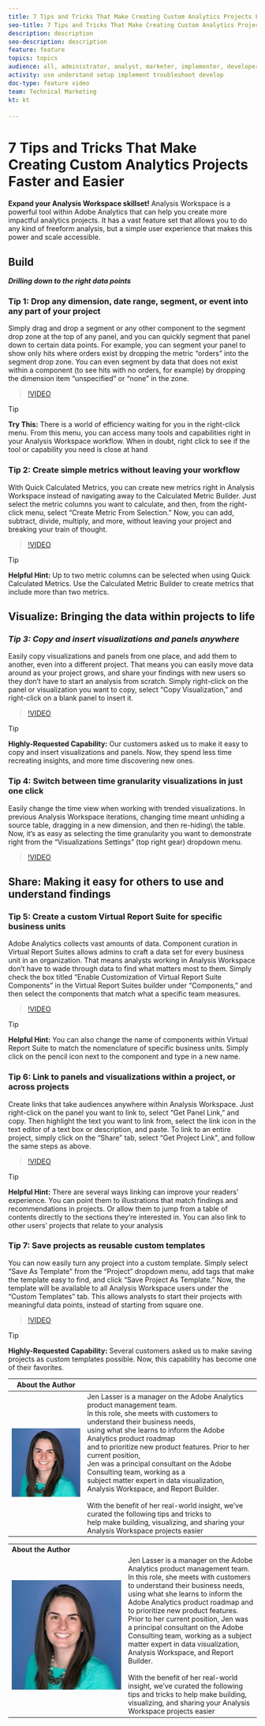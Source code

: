 ```yaml
---
title: 7 Tips and Tricks That Make Creating Custom Analytics Projects Faster and Easier
seo-title: 7 Tips and Tricks That Make Creating Custom Analytics Projects Faster and Easier Adobe Analytics Analysis Workspace
description: description
seo-description: description
feature: feature
topics: topics
audience: all, administrator, analyst, marketer, implementer, developer, architect, author
activity: use understand setup implement troubleshoot develop
doc-type: feature video
team: Technical Marketing
kt: kt

---
```


# 7 Tips and Tricks That Make Creating Custom Analytics Projects Faster and Easier

**Expand your Analysis Workspace skillset!**
Analysis Workspace is a powerful tool within Adobe Analytics that can help you create more impactful analytics projects. It has a vast feature set that allows you to do any kind of freeform analysis, but a simple user experience that makes this power and scale accessible.

## Build
***Drilling down to the right data points***

### Tip 1: Drop any dimension, date range, segment, or event into any part of your project

Simply drag and drop a segment or any other component to the segment drop zone at the top of any panel, and you can quickly segment that panel down to certain data points. For example, you can segment your panel to show only hits where orders exist by dropping the metric “orders” into the segment drop zone. You can even segment by data that does not exist within a component (to see hits with no orders, for example) by dropping the dimension item “unspecified” or “none” in the zone.

>[!VIDEO](https://video.tv.adobe.com/v/24036/?quality=12)

>[!TIP]
>
>**Try This:** There is a world of efficiency waiting for you in the right-click menu. From this menu, you can access many tools and capabilities right in your Analysis Workspace workflow. When in doubt, right click to see if the tool or capability you need is close at hand

### Tip 2: Create simple metrics without leaving your workflow

With Quick Calculated Metrics, you can create new metrics right in Analysis Workspace instead of navigating away to the Calculated Metric Builder. Just select the metric columns you want to calculate, and then, from the right-click menu, select “Create Metric From Selection.” Now, you can add, subtract, divide, multiply, and more, without leaving your project and breaking your train of thought.

>[!VIDEO](https://video.tv.adobe.com/v/23126/?quality=12)

>[!TIP]
>
>**Helpful Hint:** Up to two metric columns can be selected when using Quick Calculated Metrics. Use the Calculated Metric Builder to create metrics that include more than two metrics.

## Visualize: Bringing the data within projects to life

### *Tip 3: Copy and insert visualizations and panels anywhere*

Easily copy visualizations and panels from one place, and add them to another, even into a different project. That means you can easily move data around as your project grows, and share your findings with new users so they don’t have to start an analysis from scratch. Simply right-click on the panel or visualization you want to copy, select “Copy Visualization,” and right-click on a blank panel to insert it.

>[!VIDEO](https://video.tv.adobe.com/v/23230/?quality=12)

>[!TIP]
>
>**Highly-Requested Capability:** Our customers asked us to make it easy to copy and insert visualizations and panels. Now, they spend less time recreating insights, and more time discovering new ones.

### Tip 4: Switch between time granularity visualizations in just one click

Easily change the time view when working with trended visualizations. In previous Analysis Workspace iterations, changing time meant unhiding a source table, dragging in a new dimension, and then re-hiding\ the table. Now, it’s as easy as selecting the time granularity you want to demonstrate right from the “Visualizations Settings” (top right gear) dropdown menu.

>[!VIDEO](https://video.tv.adobe.com/v/23548/?quality=12)

## Share: Making it easy for others to use and understand findings

### Tip 5: Create a custom Virtual Report Suite for specific business units

Adobe Analytics collects vast amounts of data. Component curation in Virtual Report Suites allows admins to craft a data set for every business unit in an organization. That means analysts working in Analysis Workspace don’t have to wade through data to find what matters most to them. Simply check the box titled “Enable Customization of Virtual Report Suite Components” in the Virtual Report Suites builder under “Components,” and then select the components that match what a specific team measures.

>[!VIDEO](https://video.tv.adobe.com/v/23544/?quality=12)

>[!TIP]
>
>**Helpful Hint:** You can also change the name of components within Virtual Report Suite to match the nomenclature of specific business units. Simply click on the pencil icon next to the component and type in a new name.

### Tip 6: Link to panels and visualizations within a project, or across projects

Create links that take audiences anywhere within Analysis Workspace. Just right-click on the panel you want to link to, select “Get Panel Link,” and copy. Then highlight the text you want to link from, select the link icon in the text editor of a text box or description, and paste. To link to an entire project, simply click on the “Share” tab, select “Get Project Link", and follow the same steps as above.

>[!VIDEO](https://video.tv.adobe.com/v/23724/?quality=12)

>[!TIP]
>
>**Helpful Hint:** There are several ways linking can improve your readers’ experience. You can point them to illustrations that match findings and recommendations in projects. Or allow them to jump from a table of contents directly to the sections they’re interested in. You can also link to other users’ projects that relate to your analysis

### Tip 7: Save projects as reusable custom templates

You can now easily turn any project into a custom template. Simply select “Save As Template” from the “Project” dropdown menu, add tags that make the template easy to find, and click “Save Project As Template.” Now, the template will be available to all Analysis Workspace users under the “Custom Templates” tab. This allows analysts to start their projects with meaningful data points, instead of starting from square one.

>[!VIDEO](https://video.tv.adobe.com/v/23231/?quality=12)

>[!TIP]
>
>**Highly-Requested Capability:** Several customers asked us to make saving projects as custom templates possible. Now, this capability has become one of their favorites.

|About the Author      |            |
|------------|------------|
| ![Jen Lasser](assets/jlasser.jpeg) | Jen Lasser is a manager on the Adobe Analytics product management team. <br> In this role, she meets with customers to understand their business needs, <br>using what she learns to inform the Adobe Analytics product roadmap <br>and to prioritize new product features. Prior to her current position, <br>Jen was a principal consultant on the Adobe Consulting team, working as a <br>subject matter expert in data visualization, Analysis Workspace, and Report Builder. <br><br>With the benefit of her real-world insight, we’ve curated the following tips and tricks to <br>help make building, visualizing, and sharing your Analysis Workspace projects easier|

<table>
  <tr>
    <td width=222><b>About the Author</b></td>
    <td></td>
  </tr>
  <tr>
    <td><img src="assets/jlasser.jpeg"></td>
    <td>Jen Lasser is a manager on the Adobe Analytics product management team. In this role, she meets with customers to understand their business needs, using what she learns to inform the Adobe Analytics product roadmap and to prioritize new product features. Prior to her current position, Jen was a principal consultant on the Adobe Consulting team, working as a subject matter expert in data visualization, Analysis Workspace, and Report Builder. <br/><br/>With the benefit of her real-world insight, we’ve curated the following tips and tricks to help make building, visualizing, and sharing your Analysis Workspace projects easier</td>
  </tr>
</table>
